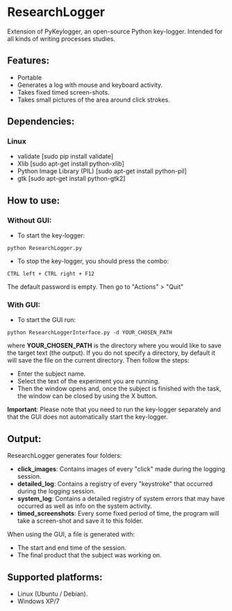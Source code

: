# ResearchLogger
Extension of PyKeylogger, an open-source Python key-logger. Intended for all kinds of writing processes studies.


## Features:
- Portable
- Generates a log with mouse and keyboard activity.
- Takes fixed timed screen-shots.
- Takes small pictures of the area around click strokes.


## Dependencies:

### Linux
- validate [sudo pip install validate]
- Xlib [sudo apt-get install python-xlib]
- Python Image Library (PIL) [sudo apt-get install python-pil]
- gtk [sudo apt-get install python-gtk2]


## How to use:

### Without GUI:
- To start the key-logger:
````
python ResearchLogger.py
````
- To stop the key-logger, you should press the combo:
````
CTRL left + CTRL right + F12
````
The default password is empty. Then go to "Actions" > "Quit"

### With GUI:
- To start the GUI run:
````
python ResearchLoggerInterface.py -d YOUR_CHOSEN_PATH
````
where __YOUR_CHOSEN_PATH__ is the directory where you would like to save the target text (the output). If you do not specify a directory, by default it will save the file on the current directory. Then follow the steps:
- Enter the subject name.
- Select the text of the experiment you are running.
- Then the window opens and, once the subject is finished with the task, the window can be closed by using the X button.

**Important**: Please note that you need to run the key-logger separately and that the GUI does not automatically start the key-logger.


## Output:
ResearchLogger generates four folders:
- **click_images**: Contains images of every "click" made during the logging session.
- **detailed_log**: Contains a registry of every "keystroke" that occurred during the logging session.
- **system_log**: Contains a detailed registry of system errors that may have occurred as well as info on the system activity.
- **timed_screenshots**: Every some fixed period of time, the program will take a screen-shot and save it to this folder.

When using the GUI, a file is generated with:
- The start and end time of the session.
- The final product that the subject was working on.


## Supported platforms:
- Linux (Ubuntu / Debian).
- Windows XP/7